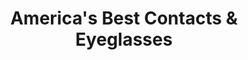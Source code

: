 ---
title: "America's Best Contacts & Eyeglasses"
url: /katy/americas-best-contacts-and-eyeglasses/
shop: optician
---